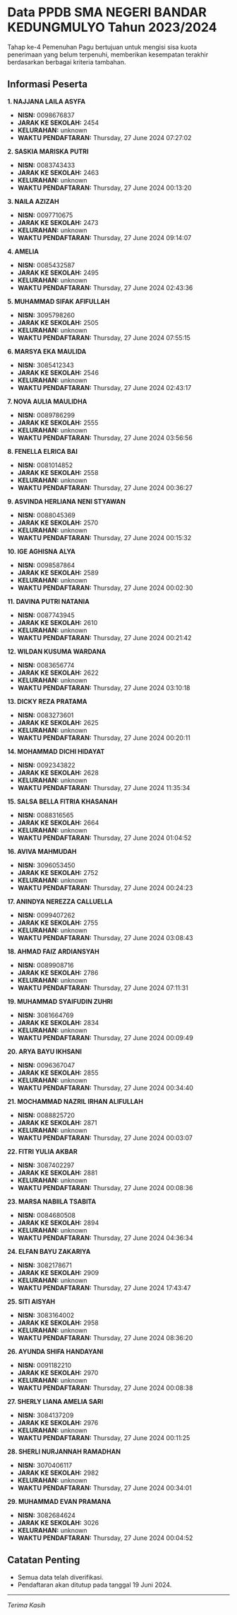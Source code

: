 # Data PPDB SMA NEGERI BANDAR KEDUNGMULYO Tahun 2023/2024
Tahap ke-4 Pemenuhan Pagu bertujuan untuk mengisi sisa kuota penerimaan yang belum terpenuhi, memberikan kesempatan terakhir berdasarkan berbagai kriteria tambahan.

## Informasi Peserta 
**1. NAJJANA LAILA ASYFA**
- **NISN:** 0098676837
- **JARAK KE SEKOLAH:** 2454
- **KELURAHAN:** unknown
- **WAKTU PENDAFTARAN:** Thursday, 27 June 2024 07:27:02

**2. SASKIA MARISKA PUTRI**
- **NISN:** 0083743433
- **JARAK KE SEKOLAH:** 2463
- **KELURAHAN:** unknown
- **WAKTU PENDAFTARAN:** Thursday, 27 June 2024 00:13:20

**3. NAILA AZIZAH**
- **NISN:** 0097710675
- **JARAK KE SEKOLAH:** 2473
- **KELURAHAN:** unknown
- **WAKTU PENDAFTARAN:** Thursday, 27 June 2024 09:14:07

**4. AMELIA**
- **NISN:** 0085432587
- **JARAK KE SEKOLAH:** 2495
- **KELURAHAN:** unknown
- **WAKTU PENDAFTARAN:** Thursday, 27 June 2024 02:43:36

**5. MUHAMMAD SIFAK AFIFULLAH**
- **NISN:** 3095798260
- **JARAK KE SEKOLAH:** 2505
- **KELURAHAN:** unknown
- **WAKTU PENDAFTARAN:** Thursday, 27 June 2024 07:55:15

**6. MARSYA EKA MAULIDA**
- **NISN:** 3085412343
- **JARAK KE SEKOLAH:** 2546
- **KELURAHAN:** unknown
- **WAKTU PENDAFTARAN:** Thursday, 27 June 2024 02:43:17

**7. NOVA AULIA MAULIDHA**
- **NISN:** 0089786299
- **JARAK KE SEKOLAH:** 2555
- **KELURAHAN:** unknown
- **WAKTU PENDAFTARAN:** Thursday, 27 June 2024 03:56:56

**8. FENELLA ELRICA BAI**
- **NISN:** 0081014852
- **JARAK KE SEKOLAH:** 2558
- **KELURAHAN:** unknown
- **WAKTU PENDAFTARAN:** Thursday, 27 June 2024 00:36:27

**9. ASVINDA HERLIANA NENI STYAWAN**
- **NISN:** 0088045369
- **JARAK KE SEKOLAH:** 2570
- **KELURAHAN:** unknown
- **WAKTU PENDAFTARAN:** Thursday, 27 June 2024 00:15:32

**10. IGE AGHISNA ALYA**
- **NISN:** 0098587864
- **JARAK KE SEKOLAH:** 2589
- **KELURAHAN:** unknown
- **WAKTU PENDAFTARAN:** Thursday, 27 June 2024 00:02:30

**11. DAVINA PUTRI NATANIA**
- **NISN:** 0087743945
- **JARAK KE SEKOLAH:** 2610
- **KELURAHAN:** unknown
- **WAKTU PENDAFTARAN:** Thursday, 27 June 2024 00:21:42

**12. WILDAN KUSUMA WARDANA**
- **NISN:** 0083656774
- **JARAK KE SEKOLAH:** 2622
- **KELURAHAN:** unknown
- **WAKTU PENDAFTARAN:** Thursday, 27 June 2024 03:10:18

**13. DICKY REZA PRATAMA**
- **NISN:** 0083273601
- **JARAK KE SEKOLAH:** 2625
- **KELURAHAN:** unknown
- **WAKTU PENDAFTARAN:** Thursday, 27 June 2024 00:20:11

**14. MOHAMMAD DICHI HIDAYAT**
- **NISN:** 0092343822
- **JARAK KE SEKOLAH:** 2628
- **KELURAHAN:** unknown
- **WAKTU PENDAFTARAN:** Thursday, 27 June 2024 11:35:34

**15. SALSA BELLA FITRIA KHASANAH**
- **NISN:** 0088316565
- **JARAK KE SEKOLAH:** 2664
- **KELURAHAN:** unknown
- **WAKTU PENDAFTARAN:** Thursday, 27 June 2024 01:04:52

**16. AVIVA MAHMUDAH**
- **NISN:** 3096053450
- **JARAK KE SEKOLAH:** 2752
- **KELURAHAN:** unknown
- **WAKTU PENDAFTARAN:** Thursday, 27 June 2024 00:24:23

**17. ANINDYA NEREZZA CALLUELLA**
- **NISN:** 0099407262
- **JARAK KE SEKOLAH:** 2755
- **KELURAHAN:** unknown
- **WAKTU PENDAFTARAN:** Thursday, 27 June 2024 03:08:43

**18. AHMAD FAIZ ARDIANSYAH**
- **NISN:** 0089908716
- **JARAK KE SEKOLAH:** 2786
- **KELURAHAN:** unknown
- **WAKTU PENDAFTARAN:** Thursday, 27 June 2024 07:11:31

**19. MUHAMMAD SYAIFUDIN ZUHRI**
- **NISN:** 3081664769
- **JARAK KE SEKOLAH:** 2834
- **KELURAHAN:** unknown
- **WAKTU PENDAFTARAN:** Thursday, 27 June 2024 00:09:49

**20. ARYA BAYU IKHSANI**
- **NISN:** 0096367047
- **JARAK KE SEKOLAH:** 2855
- **KELURAHAN:** unknown
- **WAKTU PENDAFTARAN:** Thursday, 27 June 2024 00:34:40

**21. MOCHAMMAD NAZRIL IRHAN ALIFULLAH**
- **NISN:** 0088825720
- **JARAK KE SEKOLAH:** 2871
- **KELURAHAN:** unknown
- **WAKTU PENDAFTARAN:** Thursday, 27 June 2024 00:03:07

**22. FITRI YULIA AKBAR**
- **NISN:** 3087402297
- **JARAK KE SEKOLAH:** 2881
- **KELURAHAN:** unknown
- **WAKTU PENDAFTARAN:** Thursday, 27 June 2024 00:08:36

**23. MARSA NABIILA TSABITA**
- **NISN:** 0084680508
- **JARAK KE SEKOLAH:** 2894
- **KELURAHAN:** unknown
- **WAKTU PENDAFTARAN:** Thursday, 27 June 2024 04:36:34

**24. ELFAN BAYU ZAKARIYA**
- **NISN:** 3082178671
- **JARAK KE SEKOLAH:** 2909
- **KELURAHAN:** unknown
- **WAKTU PENDAFTARAN:** Thursday, 27 June 2024 17:43:47

**25. SITI AISYAH**
- **NISN:** 3083164002
- **JARAK KE SEKOLAH:** 2958
- **KELURAHAN:** unknown
- **WAKTU PENDAFTARAN:** Thursday, 27 June 2024 08:36:20

**26. AYUNDA SHIFA HANDAYANI**
- **NISN:** 0091182210
- **JARAK KE SEKOLAH:** 2970
- **KELURAHAN:** unknown
- **WAKTU PENDAFTARAN:** Thursday, 27 June 2024 00:08:38

**27. SHERLY LIANA AMELIA SARI**
- **NISN:** 3084137209
- **JARAK KE SEKOLAH:** 2976
- **KELURAHAN:** unknown
- **WAKTU PENDAFTARAN:** Thursday, 27 June 2024 00:11:25

**28. SHERLI NURJANNAH RAMADHAN**
- **NISN:** 3070406117
- **JARAK KE SEKOLAH:** 2982
- **KELURAHAN:** unknown
- **WAKTU PENDAFTARAN:** Thursday, 27 June 2024 00:34:01

**29. MUHAMMAD EVAN PRAMANA**
- **NISN:** 3082684624
- **JARAK KE SEKOLAH:** 3026
- **KELURAHAN:** unknown
- **WAKTU PENDAFTARAN:** Thursday, 27 June 2024 00:04:52

## Catatan Penting

- Semua data telah diverifikasi.
- Pendaftaran akan ditutup pada tanggal 19 Juni 2024.
---
_Terima Kasih_